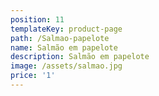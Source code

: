 ```yaml
---
position: 11
templateKey: product-page
path: /Salmao-papelote
name: Salmão em papelote
description: Salmão em papelote
image: /assets/salmao.jpg
price: '1'
---
```


